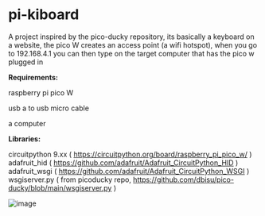 # pi-kiboard
A project inspired by the pico-ducky repository, its basically a keyboard on a website, the pico W creates an access point (a wifi hotspot), when you go to 192.168.4.1 you can then type on the target computer that has the pico w plugged in

<strong>Requirements:</strong>

raspberry pi pico W

usb a to usb micro cable

a computer

<strong>Libraries:</strong>

circuitpython 9.xx ( https://circuitpython.org/board/raspberry_pi_pico_w/ )
adafruit_hid ( https://github.com/adafruit/Adafruit_CircuitPython_HID )
adafruit_wsgi ( https://github.com/adafruit/Adafruit_CircuitPython_WSGI )
wsgiserver.py ( from picoducky repo, https://github.com/dbisu/pico-ducky/blob/main/wsgiserver.py )


![image](https://github.com/user-attachments/assets/ff80be36-ec5d-462f-ab98-571791cd0761)
